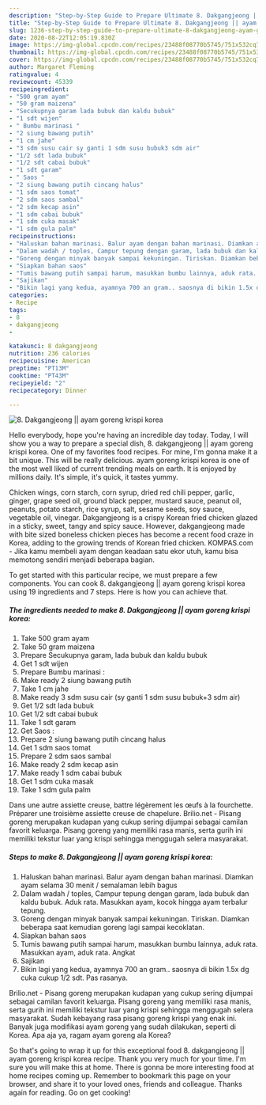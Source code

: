 ```yaml
---
description: "Step-by-Step Guide to Prepare Ultimate 8. Dakgangjeong || ayam goreng krispi korea"
title: "Step-by-Step Guide to Prepare Ultimate 8. Dakgangjeong || ayam goreng krispi korea"
slug: 1236-step-by-step-guide-to-prepare-ultimate-8-dakgangjeong-ayam-goreng-krispi-korea
date: 2020-08-22T12:05:19.830Z
image: https://img-global.cpcdn.com/recipes/23488f08770b5745/751x532cq70/8-dakgangjeong-ayam-goreng-krispi-korea-foto-resep-utama.jpg
thumbnail: https://img-global.cpcdn.com/recipes/23488f08770b5745/751x532cq70/8-dakgangjeong-ayam-goreng-krispi-korea-foto-resep-utama.jpg
cover: https://img-global.cpcdn.com/recipes/23488f08770b5745/751x532cq70/8-dakgangjeong-ayam-goreng-krispi-korea-foto-resep-utama.jpg
author: Margaret Fleming
ratingvalue: 4
reviewcount: 45339
recipeingredient:
- "500 gram ayam"
- "50 gram maizena"
- "Secukupnya garam lada bubuk dan kaldu bubuk"
- "1 sdt wijen"
- " Bumbu marinasi "
- "2 siung bawang putih"
- "1 cm jahe"
- "3 sdm susu cair sy ganti 1 sdm susu bubuk3 sdm air"
- "1/2 sdt lada bubuk"
- "1/2 sdt cabai bubuk"
- "1 sdt garam"
- " Saos "
- "2 siung bawang putih cincang halus"
- "1 sdm saos tomat"
- "2 sdm saos sambal"
- "2 sdm kecap asin"
- "1 sdm cabai bubuk"
- "1 sdm cuka masak"
- "1 sdm gula palm"
recipeinstructions:
- "Haluskan bahan marinasi. Balur ayam dengan bahan marinasi. Diamkan ayam selama 30 menit / semalaman lebih bagus"
- "Dalam wadah / toples, Campur tepung dengan garam, lada bubuk dan kaldu bubuk. Aduk rata. Masukkan ayam, kocok hingga ayam terbalur tepung."
- "Goreng dengan minyak banyak sampai kekuningan. Tiriskan. Diamkan beberapa saat kemudian goreng lagi sampai kecoklatan."
- "Siapkan bahan saos"
- "Tumis bawang putih sampai harum, masukkan bumbu lainnya, aduk rata. Masukkan ayam, aduk rata. Angkat"
- "Sajikan"
- "Bikin lagi yang kedua, ayamnya 700 an gram.. saosnya di bikin 1.5x dg cuka cukup 1/2 sdt. Pas rasanya."
categories:
- Recipe
tags:
- 8
- dakgangjeong
- 

katakunci: 8 dakgangjeong  
nutrition: 236 calories
recipecuisine: American
preptime: "PT13M"
cooktime: "PT43M"
recipeyield: "2"
recipecategory: Dinner

---
```



![8. Dakgangjeong || ayam goreng krispi korea](https://img-global.cpcdn.com/recipes/23488f08770b5745/751x532cq70/8-dakgangjeong-ayam-goreng-krispi-korea-foto-resep-utama.jpg)

Hello everybody, hope you're having an incredible day today. Today, I will show you a way to prepare a special dish, 8. dakgangjeong || ayam goreng krispi korea. One of my favorites food recipes. For mine, I'm gonna make it a bit unique. This will be really delicious.
 ayam goreng krispi korea is one of the most well liked of current trending meals on earth. It is enjoyed by millions daily. It's simple, it's quick, it tastes yummy. 

Chicken wings, corn starch, corn syrup, dried red chili pepper, garlic, ginger, grape seed oil, ground black pepper, mustard sauce, peanut oil, peanuts, potato starch, rice syrup, salt, sesame seeds, soy sauce, vegetable oil, vinegar. Dakgangjeong is a crispy Korean fried chicken glazed in a sticky, sweet, tangy and spicy sauce. However, dakgangjeong made with bite sized boneless chicken pieces has become a recent food craze in Korea, adding to the growing trends of Korean fried chicken. KOMPAS.com - Jika kamu membeli ayam dengan keadaan satu ekor utuh, kamu bisa memotong sendiri menjadi beberapa bagian.


To get started with this particular recipe, we must prepare a few components. You can cook 8. dakgangjeong || ayam goreng krispi korea using 19 ingredients and 7 steps. Here is how you can achieve that.

<!--inarticleads1-->

##### The ingredients needed to make 8. Dakgangjeong || ayam goreng krispi korea:

1. Take 500 gram ayam
1. Take 50 gram maizena
1. Prepare Secukupnya garam, lada bubuk dan kaldu bubuk
1. Get 1 sdt wijen
1. Prepare  Bumbu marinasi :
1. Make ready 2 siung bawang putih
1. Take 1 cm jahe
1. Make ready 3 sdm susu cair (sy ganti 1 sdm susu bubuk+3 sdm air)
1. Get 1/2 sdt lada bubuk
1. Get 1/2 sdt cabai bubuk
1. Take 1 sdt garam
1. Get  Saos :
1. Prepare 2 siung bawang putih cincang halus
1. Get 1 sdm saos tomat
1. Prepare 2 sdm saos sambal
1. Make ready 2 sdm kecap asin
1. Make ready 1 sdm cabai bubuk
1. Get 1 sdm cuka masak
1. Take 1 sdm gula palm


Dans une autre assiette creuse, battre légèrement les œufs à la fourchette. Préparer une troisième assiette creuse de chapelure. Brilio.net - Pisang goreng merupakan kudapan yang cukup sering dijumpai sebagai camilan favorit keluarga. Pisang goreng yang memiliki rasa manis, serta gurih ini memiliki tekstur luar yang krispi sehingga menggugah selera masyarakat. 

<!--inarticleads2-->

##### Steps to make 8. Dakgangjeong || ayam goreng krispi korea:

1. Haluskan bahan marinasi. Balur ayam dengan bahan marinasi. Diamkan ayam selama 30 menit / semalaman lebih bagus
1. Dalam wadah / toples, Campur tepung dengan garam, lada bubuk dan kaldu bubuk. Aduk rata. Masukkan ayam, kocok hingga ayam terbalur tepung.
1. Goreng dengan minyak banyak sampai kekuningan. Tiriskan. Diamkan beberapa saat kemudian goreng lagi sampai kecoklatan.
1. Siapkan bahan saos
1. Tumis bawang putih sampai harum, masukkan bumbu lainnya, aduk rata. Masukkan ayam, aduk rata. Angkat
1. Sajikan
1. Bikin lagi yang kedua, ayamnya 700 an gram.. saosnya di bikin 1.5x dg cuka cukup 1/2 sdt. Pas rasanya.


Brilio.net - Pisang goreng merupakan kudapan yang cukup sering dijumpai sebagai camilan favorit keluarga. Pisang goreng yang memiliki rasa manis, serta gurih ini memiliki tekstur luar yang krispi sehingga menggugah selera masyarakat. Sudah kebayang rasa pisang goreng krispi yang enak ini. Banyak juga modifikasi ayam goreng yang sudah dilakukan, seperti di Korea. Apa aja ya, ragam ayam goreng ala Korea? 

So that's going to wrap it up for this exceptional food 8. dakgangjeong || ayam goreng krispi korea recipe. Thank you very much for your time. I'm sure you will make this at home. There is gonna be more interesting food at home recipes coming up. Remember to bookmark this page on your browser, and share it to your loved ones, friends and colleague. Thanks again for reading. Go on get cooking!
